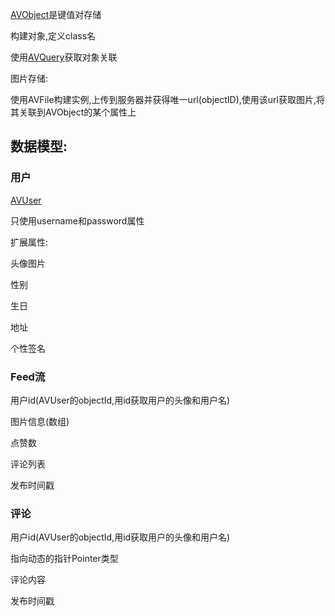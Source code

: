 

[AVObject](<https://leancloud.cn/docs/leanstorage_guide-objc.html#hash-2123238476>)是键值对存储

构建对象,定义class名



使用[AVQuery](<https://leancloud.cn/docs/leanstorage_guide-objc.html#hash652779653>)获取对象关联



图片存储:

使用AVFile构建实例,上传到服务器并获得唯一url(objectID),使用该url获取图片,将其关联到AVObject的某个属性上





## 数据模型:

### 用户

[AVUser](<https://leancloud.cn/docs/leanstorage_guide-objc.html#hash-1587579746>)

只使用username和password属性

扩展属性:

头像图片

性别

生日

地址

个性签名



### Feed流

用户id(AVUser的objectId,用id获取用户的头像和用户名)

图片信息(数组)

点赞数

评论列表

发布时间戳



### 评论

用户id(AVUser的objectId,用id获取用户的头像和用户名)

指向动态的指针Pointer类型

评论内容

发布时间戳
